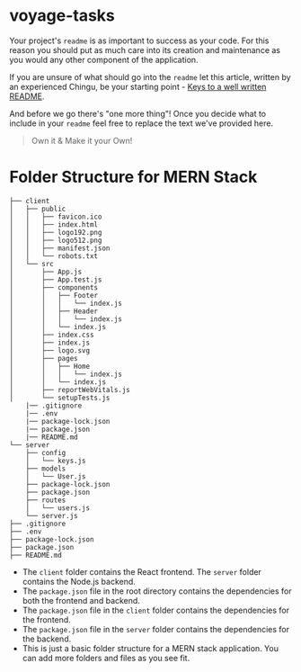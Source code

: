 # voyage-tasks

Your project's `readme` is as important to success as your code. For
this reason you should put as much care into its creation and maintenance
as you would any other component of the application.

If you are unsure of what should go into the `readme` let this article,
written by an experienced Chingu, be your starting point -
[Keys to a well written README](https://tinyurl.com/yk3wubft).

And before we go there's "one more thing"! Once you decide what to include
in your `readme` feel free to replace the text we've provided here.

> Own it & Make it your Own!

# Folder Structure for MERN Stack

```
├── client
│   ├── public
│   │   ├── favicon.ico
│   │   ├── index.html
│   │   ├── logo192.png
│   │   ├── logo512.png
│   │   ├── manifest.json
│   │   └── robots.txt
│   └── src
│       ├── App.js
│       ├── App.test.js
│       ├── components
│       │   ├── Footer
│       │   │   └── index.js
│       │   ├── Header
│       │   │   └── index.js
│       │   └── index.js
│       ├── index.css
│       ├── index.js
│       ├── logo.svg
│       ├── pages
│       │   ├── Home
│       │   │   └── index.js
│       │   └── index.js
│       ├── reportWebVitals.js
│       └── setupTests.js
    |── .gitignore
    |── .env
    |── package-lock.json
    |── package.json
    |── README.md
└── server
    ├── config
    │   └── keys.js
    ├── models
    │   └── User.js
    ├── package-lock.json
    ├── package.json
    ├── routes
    │   └── users.js
    └── server.js
├── .gitignore
├── .env
├── package-lock.json
├── package.json
├── README.md
```

- The `client` folder contains the React frontend. The `server` folder contains the Node.js backend.
- The `package.json` file in the root directory contains the dependencies for both the frontend and backend.
- The `package.json` file in the `client` folder contains the dependencies for the frontend.
- The `package.json` file in the `server` folder contains the dependencies for the backend.
- This is just a basic folder structure for a MERN stack application. You can add more folders and files as you see fit.
